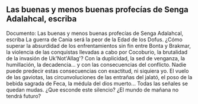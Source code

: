 ## Las buenas y menos buenas profecías de Senga Adalahcal, escriba
Documento: Las buenas y menos buenas profecías de Senga Adalahcal, escriba
La guerra de Cania será la peor de la Edad de los Dofus. ¿Cómo superar la absurdidad de los enfrentamientos sin fin entre Bonta y Brakmar, la violencia de las conquistas llevadas a cabo por Cocoburio, la brutalidad de la invasión de Uk'Not'Allag'? Con la duplicidad, la sed de venganza, la humillación, la decadencia... y con las consecuencias del conflicto.
Nadie puede predecir estas consecuencias con exactitud, ni siquiera yo. El vuelo de las gaviotas, las circunvoluciones de las entrañas del jalató, el poso de la bebida sagrada de Feca, la médula del dios muerto... Todas las señales se quedan mudas. ¿Que esconde este silencio? ¿El mundo de mañana no tendrá futuro?
